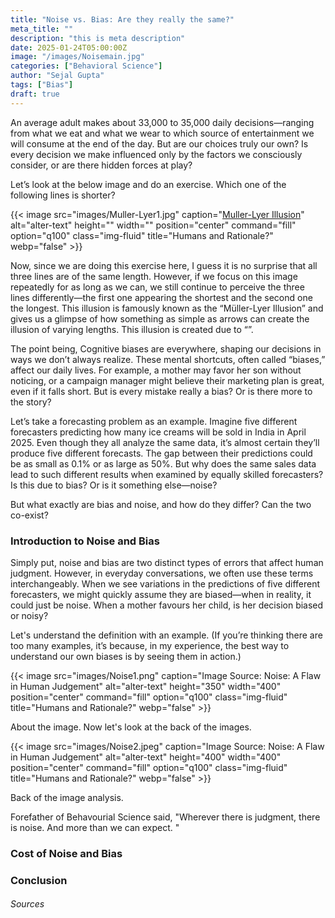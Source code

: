 ```yaml
---
title: "Noise vs. Bias: Are they really the same?"
meta_title: ""
description: "this is meta description"
date: 2025-01-24T05:00:00Z
image: "/images/Noisemain.jpg"
categories: ["Behavioral Science"]
author: "Sejal Gupta"
tags: ["Bias"]
draft: true
---
```


An average adult makes about 33,000 to 35,000 daily decisions—ranging from what we eat and what we wear to which source of entertainment we will consume at the end of the day. But are our choices truly our own? Is every decision we make influenced only by the factors we consciously consider, or are there hidden forces at play?

Let’s look at the below image and do an exercise. Which one of the following lines is shorter? 

{{< image src="images/Muller-Lyer1.jpg" caption="[Muller-Lyer Illusion](https://www.verywellmind.com/how-the-muller-lyer-illusion-works-4111110)" alt="alter-text" height="" width="" position="center" command="fill" option="q100" class="img-fluid" title="Humans and Rationale?"  webp="false" >}}

Now, since we are doing this exercise here, I guess it is no surprise that all three lines are of the same length. However, if we focus on this image repeatedly for as long as we can, we still continue to perceive the three lines differently—the first one appearing the shortest and the second one the longest. This illusion is famously known as the “Müller-Lyer Illusion” and gives us a glimpse of how something as simple as arrows can create the illusion of varying lengths. This illusion is created due to “”. 

The point being, Cognitive biases are everywhere, shaping our decisions in ways we don’t always realize. These mental shortcuts, often called “biases,” affect our daily lives. For example, a mother may favor her son without noticing, or a campaign manager might believe their marketing plan is great, even if it falls short. But is every mistake really a bias? Or is there more to the story? 

Let’s take a forecasting problem as an example. Imagine five different forecasters predicting how many ice creams will be sold in India in April 2025. Even though they all analyze the same data, it’s almost certain they’ll produce five different forecasts. The gap between their predictions could be as small as 0.1% or as large as 50%. But why does the same sales data lead to such different results when examined by equally skilled forecasters? Is this due to bias? Or is it something else—noise?

But what exactly are bias and noise, and how do they differ? Can the two co-exist?

### Introduction to Noise and Bias

Simply put, noise and bias are two distinct types of errors that affect human judgment. However, in everyday conversations, we often use these terms interchangeably. When we see variations in the predictions of five different forecasters, we might quickly assume they are biased—when in reality, it could just be noise. When a mother favours her child, is her decision biased or noisy? 

Let's understand the definition with an example. (If you’re thinking there are too many examples, it’s because, in my experience, the best way to understand our own biases is by seeing them in action.)

{{< image src="images/Noise1.png" caption="Image Source: Noise: A Flaw in Human Judgement" alt="alter-text" height="350" width="400" position="center" command="fill" option="q100" class="img-fluid" title="Humans and Rationale?"  webp="false" >}}

About the image. Now let's look at the back of the images. 

{{< image src="images/Noise2.jpeg" caption="Image Source: Noise: A Flaw in Human Judgement" alt="alter-text" height="400" width="400" position="center" command="fill" option="q100" class="img-fluid" title="Humans and Rationale?"  webp="false" >}}

Back of the image analysis. 

Forefather of Behavourial Science said, "Wherever there is judgment, there is noise. And more than we can expect. " 

### Cost of Noise and Bias


### Conclusion 


###### Sources 

